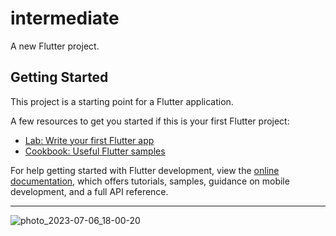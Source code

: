# intermediate

A new Flutter project.

## Getting Started

This project is a starting point for a Flutter application.

A few resources to get you started if this is your first Flutter project:

- [Lab: Write your first Flutter app](https://docs.flutter.dev/get-started/codelab)
- [Cookbook: Useful Flutter samples](https://docs.flutter.dev/cookbook)

For help getting started with Flutter development, view the
[online documentation](https://docs.flutter.dev/), which offers tutorials,
samples, guidance on mobile development, and a full API reference.
*************************************************************************************************************************************
![photo_2023-07-06_18-00-20](https://github.com/JOBINTJ24/Flutter-Login-App/assets/98311514/188ec7fc-5c59-46ed-a9b1-c02d26c8bc26)

